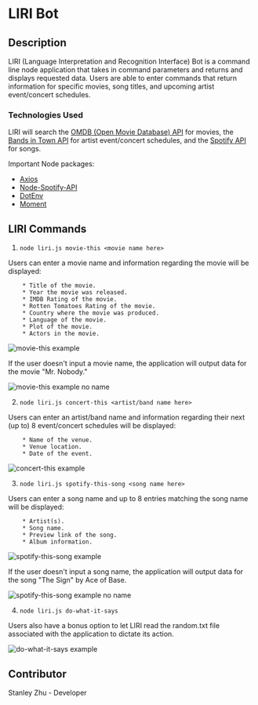 # LIRI Bot

## Description

LIRI (Language Interpretation and Recognition Interface) Bot is a command line node application that takes in command parameters and returns and displays requested data. Users are able to enter commands that return information for specific movies, song titles, and upcoming artist event/concert schedules.

### Technologies Used

LIRI will search the [OMDB (Open Movie Database) API](http://www.omdbapi.com) for movies, the [Bands in Town API](https://www.artists.bandsintown.com) for artist event/concert schedules, and the [Spotify API](https://developer.spotify.com) for songs.

Important Node packages:

* [Axios](https://www.npmjs.com/package/axios)
* [Node-Spotify-API](https://www.npmjs.com/package/node-spotify-api)
* [DotEnv](https://www.npmjs.com/package/dotenv)
* [Moment](https://www.npmjs.com/package/moment)

## LIRI Commands

1. `node liri.js movie-this <movie name here>`

Users can enter a movie name and information regarding the movie will be displayed:

```
    * Title of the movie.
    * Year the movie was released.
    * IMDB Rating of the movie.
    * Rotten Tomatoes Rating of the movie.
    * Country where the movie was produced.
    * Language of the movie.
    * Plot of the movie.
    * Actors in the movie.
```

![movie-this example](./)

If the user doesn't input a movie name, the application will output data for the movie "Mr. Nobody."

![movie-this example no name](./)

2. `node liri.js concert-this <artist/band name here>`

Users can enter an artist/band name and information regarding their next (up to) 8 event/concert schedules will be displayed:

```
    * Name of the venue.
    * Venue location.
    * Date of the event.
```

![concert-this example](./)

3. `node liri.js spotify-this-song <song name here>`

Users can enter a song name and up to 8 entries matching the song name will be displayed:

```
    * Artist(s).
    * Song name.
    * Preview link of the song.
    * Album information.
```

![spotify-this-song example](./)

If the user doesn't input a song name, the application will output data for the song "The Sign" by Ace of Base.

![spotify-this-song example no name](./)

4. `node liri.js do-what-it-says`

Users also have a bonus option to let LIRI read the random.txt file associated with the application to dictate its action.

![do-what-it-says example](./)

## Contributor

Stanley Zhu - Developer


